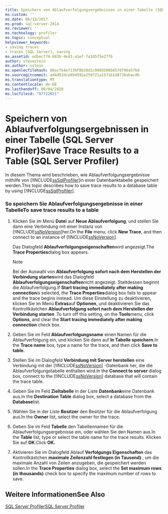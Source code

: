 ```yaml
---
title: Speichern von Ablaufverfolgungsergebnissen in einer Tabelle (SQL Server Profiler) | Microsoft-Dokumentation
ms.custom: ''
ms.date: 06/13/2017
ms.prod: sql-server-2014
ms.reviewer: ''
ms.technology: profiler
ms.topic: conceptual
helpviewer_keywords:
- saving traces
- traces [SQL Server], saving
ms.assetid: edbecf74-683b-4e43-a1ef-7a3d5f5e27f6
author: stevestein
ms.author: sstein
ms.openlocfilehash: 08acfb4e7136f8b28d1c990d508b8578f96a57b8
ms.sourcegitcommit: ad4d92dce894592a259721a1571b1d8736abacdb
ms.translationtype: MT
ms.contentlocale: de-DE
ms.lasthandoff: 08/04/2020
ms.locfileid: "87722021"
---
```

# <a name="save-trace-results-to-a-table-sql-server-profiler"></a><span data-ttu-id="0cec8-102">Speichern von Ablaufverfolgungsergebnissen in einer Tabelle (SQL Server Profiler)</span><span class="sxs-lookup"><span data-stu-id="0cec8-102">Save Trace Results to a Table (SQL Server Profiler)</span></span>
  <span data-ttu-id="0cec8-103">In diesem Thema wird beschrieben, wie Ablaufverfolgungsergebnisse mithilfe von [!INCLUDE[ssSqlProfiler](../../includes/sssqlprofiler-md.md)]in einer Datenbanktabelle gespeichert werden.</span><span class="sxs-lookup"><span data-stu-id="0cec8-103">This topic describes how to save trace results to a database table by using [!INCLUDE[ssSqlProfiler](../../includes/sssqlprofiler-md.md)].</span></span>  
  
### <a name="to-save-trace-results-to-a-table"></a><span data-ttu-id="0cec8-104">So speichern Sie Ablaufverfolgungsergebnisse in einer Tabelle</span><span class="sxs-lookup"><span data-stu-id="0cec8-104">To save trace results to a table</span></span>  
  
1.  <span data-ttu-id="0cec8-105">Klicken Sie im Menü **Datei** auf **Neue Ablaufverfolgung**, und stellen Sie dann eine Verbindung mit einer Instanz von [!INCLUDE[ssNoVersion](../../includes/ssnoversion-md.md)]her.</span><span class="sxs-lookup"><span data-stu-id="0cec8-105">On the **File** menu, click **New Trace**, and then connect to an instance of [!INCLUDE[ssNoVersion](../../includes/ssnoversion-md.md)].</span></span>  
  
     <span data-ttu-id="0cec8-106">Das Dialogfeld **Ablaufverfolgungseigenschaften**wird angezeigt.</span><span class="sxs-lookup"><span data-stu-id="0cec8-106">The **Trace Properties**dialog box appears.</span></span>  
  
    > [!NOTE]  
    >  <span data-ttu-id="0cec8-107">Bei der Auswahl von **Ablaufverfolgung sofort nach dem Herstellen der Verbindung starten**wird das Dialogfeld **Ablaufverfolgungseigenschaften**nicht angezeigt. Stattdessen beginnt die Ablaufverfolgung.</span><span class="sxs-lookup"><span data-stu-id="0cec8-107">If **Start tracing immediately after making connection**is selected, the **Trace Properties**dialog box fails to appear and the trace begins instead.</span></span> <span data-ttu-id="0cec8-108">Um diese Einstellung zu deaktivieren, klicken Sie im Menü **Extras**auf **Optionen**, und deaktivieren Sie das Kontrollkästchen **Ablaufverfolgung sofort nach dem Herstellen der Verbindung starten** .</span><span class="sxs-lookup"><span data-stu-id="0cec8-108">To turn off this setting, on the **Tools**menu, click **Options**, and clear the **Start tracing immediately after making connection** check box.</span></span>  
  
2.  <span data-ttu-id="0cec8-109">Geben Sie im Feld **Ablaufverfolgungsname** einen Namen für die Ablaufverfolgung ein, und klicken Sie dann auf **In Tabelle speichern**.</span><span class="sxs-lookup"><span data-stu-id="0cec8-109">In the **Trace name** box, type a name for the trace, and then click **Save to table**.</span></span>  
  
3.  <span data-ttu-id="0cec8-110">Stellen Sie im Dialogfeld **Verbindung mit Server herstellen** eine Verbindung mit der [!INCLUDE[ssNoVersion](../../includes/ssnoversion-md.md)] -Datenbank her, die die Ablaufverfolgungstabelle enthalten wird.</span><span class="sxs-lookup"><span data-stu-id="0cec8-110">In the **Connect to server** dialog box, connect to the [!INCLUDE[ssNoVersion](../../includes/ssnoversion-md.md)] database that will contain the trace table.</span></span>  
  
4.  <span data-ttu-id="0cec8-111">Geben Sie im Feld **Zieltabelle** in der Liste **Datenbank**eine Datenbank aus.</span><span class="sxs-lookup"><span data-stu-id="0cec8-111">In the **Destination Table** dialog box, select a database from the **Database**list.</span></span>  
  
5.  <span data-ttu-id="0cec8-112">Wählen Sie in der Liste **Besitzer** den Besitzer für die Ablaufverfolgung aus.</span><span class="sxs-lookup"><span data-stu-id="0cec8-112">In the **Owner** list, select the owner for the trace.</span></span>  
  
6.  <span data-ttu-id="0cec8-113">Geben Sie im Feld **Tabelle** den Tabellennamen für die Ablaufverfolgungsergebnisse ein, oder wählen Sie den Namen aus.</span><span class="sxs-lookup"><span data-stu-id="0cec8-113">In the **Table** list, type or select the table name for the trace results.</span></span> <span data-ttu-id="0cec8-114">Klicken Sie auf **OK**.</span><span class="sxs-lookup"><span data-stu-id="0cec8-114">Click **OK.**</span></span>  
  
7.  <span data-ttu-id="0cec8-115">Aktivieren Sie im Dialogfeld Ablauf **Verfolgungs Eigenschaften** das Kontrollkästchen **maximale Zeilenzahl festlegen (in Tausend)** , um die maximale Anzahl von Zeilen anzugeben, die gespeichert werden sollen.</span><span class="sxs-lookup"><span data-stu-id="0cec8-115">In the **Trace Properties** dialog box, select the **Set maximum rows (in thousands)** check box to specify the maximum number of rows to save.</span></span>  
  
## <a name="see-also"></a><span data-ttu-id="0cec8-116">Weitere Informationen</span><span class="sxs-lookup"><span data-stu-id="0cec8-116">See Also</span></span>  
 [<span data-ttu-id="0cec8-117">SQL Server Profiler</span><span class="sxs-lookup"><span data-stu-id="0cec8-117">SQL Server Profiler</span></span>](sql-server-profiler.md)  
  
  

